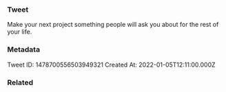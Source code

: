 ### Tweet
Make your next project something people will ask you about for the rest of your life.

### Metadata
Tweet ID: 1478700556503949321
Created At: 2022-01-05T12:11:00.000Z

### Related


